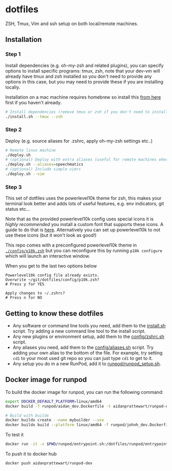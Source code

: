 # dotfiles
ZSH, Tmux, Vim and ssh setup on both local/remote machines.

## Installation

### Step 1
Install dependencies (e.g. oh-my-zsh and related plugins), you can specify options to install specific programs: tmux, zsh, note that your dev-vm will already have tmux and zsh installed so you don't need to provide any options in this case, but you may need to provide these if you are installing locally. 

Installation on a mac machine requires homebrew so install this [from here](https://brew.sh/) first if you haven't already.

```bash
# Install dependencies (remove tmux or zsh if you don't need to install them)
./install.sh --tmux --zsh
```

### Step 2
Deploy (e.g. source aliases for .zshrc, apply oh-my-zsh settings etc..)
```bash
# Remote linux machine
./deploy.sh  
# (optional) Deploy with extra aliases (useful for remote machines where you want specific aliases)
./deploy.sh --aliases=speechmatics
# (optional) Include simple vimrc 
./deploy.sh --vim
```

### Step 3
This set of dotfiles uses the powerlevel10k theme for zsh, this makes your terminal look better and adds lots of useful features, e.g. env indicators, git status etc...

Note that as the provided powerlevel10k config uses special icons it is *highly recommended* you install a custom font that supports these icons. A guide to do that is [here](https://github.com/romkatv/powerlevel10k#meslo-nerd-font-patched-for-powerlevel10k). Alternatively you can set up powerlevel10k to not use these icons (but it won't look as good!)

This repo comes with a preconfigured powerlevel10k theme in [`./config/p10k.zsh`](./config/p10k.zsh) but you can reconfigure this by running `p10k configure` which will launch an interactive window. 


When you get to the last two options below
```
Powerlevel10k config file already exists.
Overwrite ~/git/dotfiles/config/p10k.zsh?
# Press y for YES

Apply changes to ~/.zshrc?
# Press n for NO 
```

## Getting to know these dotfiles

* Any software or command line tools you need, add them to the [install.sh](./install.sh) script. Try adding a new command line tool to the install script.
* Any new plugins or environment setup, add them to the [config/zshrc.sh](./config/zshrc.sh) script.
* Any aliases you need, add them to the [config/aliases.sh](./config/aliases.sh) script. Try adding your own alias to the bottom of the file. For example, try setting `cd1` to your most used git repo so you can just type `cd1` to get to it.
* Any setup you do in a new RunPod, add it to [runpod/runpod_setup.sh](./runpod/runpod_setup.sh).

## Docker image for runpod

To build the docker image for runpod, you can run the following command:

```bash
export DOCKER_DEFAULT_PLATFORM=linux/amd64
docker build -f runpod/aidan_dev.Dockerfile -t aidanprattewart/runpod-dev .

# Build with buildx
docker buildx create --name mybuilder --use
docker buildx build --platform linux/amd64 -f runpod/johnh_dev.Dockerfile -t aidanprattewart/runpod-dev . --push

```

To test it

```bash
docker run -it -v $PWD/runpod/entrypoint.sh:/dotfiles/runpod/entrypoint.sh -e USE_ZSH=true aidanprattewart/runpod-dev /bin/zsh
```

To push it to docker hub

```bash
docker push aidanprattewart/runpod-dev
```

